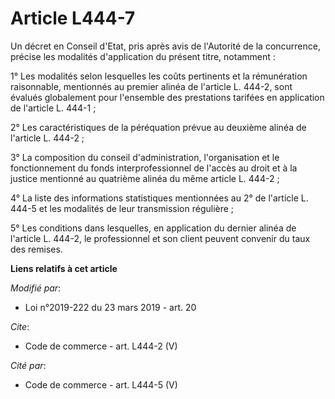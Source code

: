 # Article L444-7

Un décret en Conseil d'Etat, pris après avis de l'Autorité de la concurrence, précise les modalités d'application du présent
titre, notamment :

1° Les modalités selon lesquelles les coûts pertinents et la rémunération raisonnable, mentionnés au premier alinéa de
l'article L. 444-2, sont évalués globalement pour l'ensemble des prestations tarifées en application de l'article L. 444-1 ;

2° Les caractéristiques de la péréquation prévue au deuxième alinéa de l'article L. 444-2 ;

3° La composition du conseil d'administration, l'organisation et le fonctionnement du fonds interprofessionnel de l'accès au
droit et à la justice mentionné au quatrième alinéa du même article L. 444-2 ;

4° La liste des informations statistiques mentionnées au 2° de l'article L. 444-5 et les modalités de leur transmission
régulière ;

5° Les conditions dans lesquelles, en application du dernier alinéa de l'article L. 444-2, le professionnel et son client
peuvent convenir du taux des remises.

**Liens relatifs à cet article**

_Modifié par_:

  - Loi n°2019-222 du 23 mars 2019 - art. 20

_Cite_:

  - Code de commerce - art. L444-2 (V)

_Cité par_:

  - Code de commerce - art. L444-5 (V)
